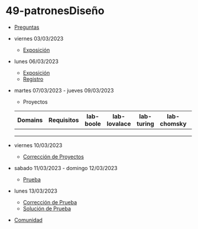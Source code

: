 # 49-patronesDiseño

- [Preguntas](https://escuela.it/cursos/curso-recurrencia-desarrollo-software/clase/patron)
- viernes 03/03/2023
  - [Exposición](https://escuela.it/cursos/curso-recurrencia-desarrollo-software/clase/patron)
- lunes 06/03/2023
  - [Exposición](https://escuela.it/cursos/curso-recurrencia-desarrollo-software/clase/patron)
  - [Registro](https://forms.gle/pA2QvsW32P4KtTD77)
- martes 07/03/2023 - jueves 09/03/2023
  - Proyectos
  
  |Domains|Requisitos|lab-boole|lab-lovalace|lab-turing|lab-chomsky|lab-dijkstra|
  |-------|----------|---------|------------|----------|-----------|--------------|
  |       |          |         |            |          |           |              |
  |       |          |         |            |          |           |              |
  |       |          |         |            |          |           |              |
- viernes 10/03/2023
  - [Corrección de Proyectos](https://escuela.it/cursos/curso-recurrencia-desarrollo-software/clase/patron)
- sabado 11/03/2023 - domingo 12/03/2023
  - [Prueba](https://forms.gle/hB9UJoN2PYiexctH8)
- lunes 13/03/2023
  - [Corrección de Prueba](https://escuela.it/cursos/curso-recurrencia-desarrollo-software/clase/patron)
  - [Solución de Prueba](https://docs.google.com/spreadsheets/d/1Uwtqa5VdD5wK2X7eLgkS6_th16aPnsW8pa5Ft2TyLPo/edit#gid=0)
- [Comunidad](https://app.slack.com/client/T02S3KYD464/C02TWJE688J)



